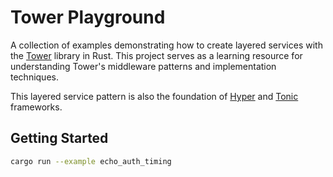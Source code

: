 # Tower Playground

A collection of examples demonstrating how to create layered services with the [Tower](https://github.com/tower-rs/tower) library in Rust. This project serves as a learning resource for understanding Tower's middleware patterns and implementation techniques.

This layered service pattern is also the foundation of [Hyper](https://github.com/hyperium/hyper) and [Tonic](https://github.com/hyperium/tonic) frameworks.

## Getting Started

```bash
cargo run --example echo_auth_timing
```
